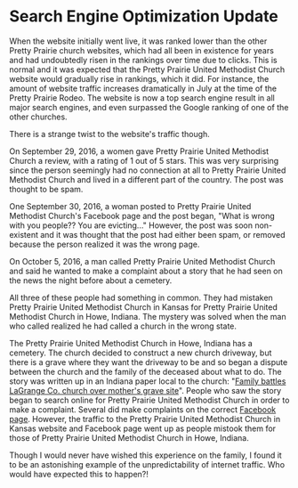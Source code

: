 # Search Engine Optimization Update

When the website initially went live, it was ranked lower than the other Pretty Prairie church websites, which had all been in existence for years and had undoubtedly risen in the rankings over time due to clicks. This is normal and it was expected that the Pretty Prairie United Methodist Church website would gradually rise in rankings, which it did. For instance, the amount of website traffic increases dramatically in July at the time of the Pretty Prairie Rodeo. The website is now a top search engine result in all major search engines, and even surpassed the Google ranking of one of the other churches. 

There is a strange twist to the website's traffic though. 

On September 29, 2016, a women gave Pretty Prairie United Methodist Church a review, with a rating of 1 out of 5 stars. This was very surprising since the person seemingly had no connection at all to Pretty Prairie United Methodist Church and lived in a different part of the country. The post was thought to be spam. 

One September 30, 2016, a woman posted to Pretty Prairie United Methodist Church's Facebook page and the post began, "What is wrong with you people?? You are evicting..." However, the post was soon non-existent and it was thought that the post had either been spam, or removed because the person realized it was the wrong page.

On October 5, 2016, a man called Pretty Prairie United Methodist Church and said he wanted to make a complaint about a story that he had seen on the news the night before about a cemetery.

All three of these people had something in common. They had mistaken Pretty Prairie United Methodist Church in Kansas for Pretty Prairie United Methodist Church in Howe, Indiana. The mystery was solved when the man who called realized he had called a church in the wrong state. 

The Pretty Prairie United Methodist Church in Howe, Indiana has a cemetery. The church decided to construct a new church driveway, but there is a grave where they want the driveway to be and so began a dispute between the church and the family of the deceased about what to do. The story was written up in an Indiana paper local to the church: "[Family battles LaGrange Co. church over mother's grave site](http://wsbt.com/news/local/dispute-over-a-grave-site-leaves-one-family-making-an-emotional-decision)". People who saw the story began to search online for Pretty Prairie United Methodist Church in order to make a complaint. Several did make complaints on the correct [Facebook page](https://www.facebook.com/Howe-and-Pretty-Prairie-United-Methodist-Churches-263760403645144/reviews). However, the traffic to the Pretty Prairie United Methodist Church in Kansas website and Facebook page went up as people mistook them for those of Pretty Prairie United Methodist Church in Howe, Indiana. 

Though I would never have wished this experience on the family, I found it to be an astonishing example of the unpredictability of internet traffic. Who would have expected this to happen?!
